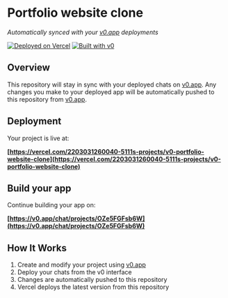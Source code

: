 # Portfolio website clone

*Automatically synced with your [v0.app](https://v0.app) deployments*

[![Deployed on Vercel](https://img.shields.io/badge/Deployed%20on-Vercel-black?style=for-the-badge&logo=vercel)](https://vercel.com/2203031260040-5111s-projects/v0-portfolio-website-clone)
[![Built with v0](https://img.shields.io/badge/Built%20with-v0.app-black?style=for-the-badge)](https://v0.app/chat/projects/OZe5FGFsb6W)

## Overview

This repository will stay in sync with your deployed chats on [v0.app](https://v0.app).
Any changes you make to your deployed app will be automatically pushed to this repository from [v0.app](https://v0.app).

## Deployment

Your project is live at:

**[https://vercel.com/2203031260040-5111s-projects/v0-portfolio-website-clone](https://vercel.com/2203031260040-5111s-projects/v0-portfolio-website-clone)**

## Build your app

Continue building your app on:

**[https://v0.app/chat/projects/OZe5FGFsb6W](https://v0.app/chat/projects/OZe5FGFsb6W)**

## How It Works

1. Create and modify your project using [v0.app](https://v0.app)
2. Deploy your chats from the v0 interface
3. Changes are automatically pushed to this repository
4. Vercel deploys the latest version from this repository